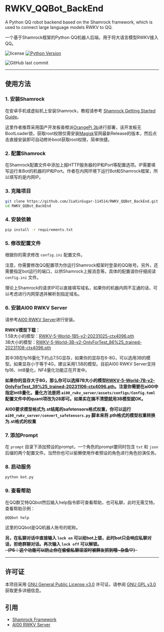 # RWKV_QQBot_BackEnd
 A Python QQ robot backend based on the Shamrock framework, which is used to connect large language models RWKV to QQ.
 
 一个基于Shamrock框架的Python QQ机器人后端，用于将大语言模型RWKV接入QQ。

![license](https://shields.io/badge/license-GNU%20General%20Public%20License%20v3.0-green)
[![Python Version](https://img.shields.io/badge/Python-3.10+-blue)](https://www.python.org/downloads/release)

![GitHub last commit](https://img.shields.io/github/last-commit/JiaXinSugar-114514/RWKV_QQBot_BackEnd)

***

## 使用方法

### 1. 安装Shamrock

在安卓手机或虚拟机上安装Shamrock，教程请参考 [Shamrock Getting Started Guide](https://yuyue-amatsuki.github.io/OpenShamrock/guide/getting-started.html)。

这里作者推荐采用国产开发板香橙派[OrangePi 3b](http://www.orangepi.cn/html/hardWare/computerAndMicrocontrollers/details/Orange-Pi-3B.html)进行部署，该开发板无BootLoader锁，获取root权限仅需安装[Magisk](https://github.com/topjohnwu/Magisk/releases)官网最新Release的版本，然后点击直接安装即可自动修补boot获取root权限，简单快捷。

### 2. 配置Shamrock

在Shamrock配置文件中添加上报HTTP服务器的IP和Port等配置选项。IP需要填写运行本Bot的机器的IP和Port。作者在内网环境下运行Bot和Shamrock框架，所以填写的是内网IP。

### 3. 克隆项目

```bash
git clone https://github.com/JiaXinSugar-114514/RWKV_QQBot_BackEnd.git
cd RWKV_QQBot_BackEnd
```

### 4. 安装依赖

```bash
pip install -r requirements.txt
```

### 5. 修改配置文件

根据你的需求修改 `config.ini` 配置文件。

注意，你需要修改QQ配置项为你运行Shamrock框架时登录的QQ账号。另外，还需要指定bot运行的端口，以供Shamrock上报消息等。具体的配置请你仔细阅读 `config.ini` 文件。

理论上Shamrock的请求IP可以直接填写域名，如果你的机器内网不互通的话，可以考虑进行内网穿透并解析到指定域名。

### 6. 安装AI00 RWKV Server

请参考[AI00 RWKV Server](https://github.com/cgisky1980/ai00_rwkv_server)进行安装。

**RWKV模型下载：**  
1.5B大小的模型：[RWKV-5-World-1B5-v2-20231025-ctx4096.pth](https://huggingface.co/BlinkDL/rwkv-5-world/blob/main/RWKV-5-World-1B5-v2-20231025-ctx4096.pth)  
3B大小的模型：[RWKV-5-World-3B-v2-OnlyForTest_86%25_trained-20231108-ctx4096.pth](https://huggingface.co/BlinkDL/temp/blob/main/RWKV-5-World-3B-v2-OnlyForTest_86%25_trained-20231108-ctx4096.pth)  
  
其中3B在fp16量化下约占7.5G显存，如果你的显存在6-8G，可以选用3B的模型。如果显存小于等于4G，建议采用1.5B的模型。目前AI00 RWKV Server支持fp16、int8量化，NF4量化功能正在开发中。   
  
**如果你的显存大于8G，那么你可以选择7B大小的模型[RWKV-5-World-7B-v2-OnlyForTest_39%25_trained-20231106-ctx4096.pth](https://huggingface.co/BlinkDL/temp/blob/main/RWKV-5-World-7B-v2-OnlyForTest_39%25_trained-20231106-ctx4096.pth)。注意你需要在ai00中指定int8量化，量化方法是把 `ai00_rwkv_server/assets/configs/Config.toml` 配置文件中的quant项改为28即可。如果实在搞不清楚就用3B模型就OK。**  

**AI00要求模型格式为.st结尾的safetensors格式权重，你可以运行 `ai00_rwkv_server/convert_safetensors.py` 脚本来将.pth格式的模型权重转换为.st格式的权重**

### 7. 添加Prompt

在 `prompt` 目录下添加预设的prompt，一个角色的prompt要同时包含 `txt` 和 `json` 后缀的两个配置文件。当然你也可以偷懒使用作者预设的角色进行角色扮演任务。

### 8. 启动服务

```bash
python bot.py
```
### 9. 查看帮助

在QQ群艾特QQbot然后输入help指令即可查看帮助，也可私聊，此时无需艾特。查看帮助示例：

```bash
@QQbot help
```
这里的QQbot是QQ机器人账号的昵称。

**另，在私聊对话中直接输入 `lock on` 可以给bot上锁，此时bot只会响应私聊对话，拒绝群聊对话。再次输入 `lock off` 可以解锁。**  
**~~（PS：这个功能可以防止你在偷偷私聊涩涩时被群友抓到哦~杂鱼♡）~~**

***

## 许可证

本项目采用 [GNU General Public License v3.0](LICENSE) 许可证。请参阅 [GNU GPL v3.0](https://www.gnu.org/licenses/gpl-3.0.html) 获取更多详细信息。

## 引用

- [Shamrock Framework](https://yuyue-amatsuki.github.io/OpenShamrock/guide/getting-started.html)
- [AI00 RWKV Server](https://github.com/cgisky1980/ai00_rwkv_server)
